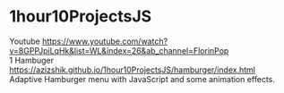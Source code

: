 # 1hour10ProjectsJS
Youtube https://www.youtube.com/watch?v=8GPPJpiLqHk&list=WL&index=26&ab_channel=FlorinPop
<br>
1 Hambuger https://azizshik.github.io/1hour10ProjectsJS/hamburger/index.html <br>
Adaptive Hamburger menu with JavaScript and some animation effects.
